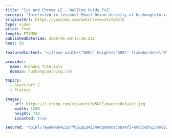 ```yaml
---
title: "Ice and Chrome LE - Walling Guide PvZ"
excerpt: "Interested in lessons? Email Devon directly at hushangtutorials@outlook.com ------------------------------------------------------------------------------------------------------- Want to support HuShang Tutorials directly? Patreon is a website where you can contribute a monthly donation that will help"
originalUrl: https://youtube.com/watch?v=wxutLYw5KlE
type: video
price: Free
length: PT4M5S
publishedDateTime: 2020-05-28T17:38:21Z
heat: 50

featuredContent: "<iframe width=\"800\" height=\"500\" frameborder=\"0\" src=\"https://www.youtube.com/embed/wxutLYw5KlE\" allow=\"accelerometer; autoplay; encrypted-media; gyroscope; picture-in-picture\" allowfullscreen></iframe>"

provider:
  name: HuShang Tutorials
  domain: hushangcoaching.com

topics:
  - StarCraft 2
  - Protoss

images:
  - url: https://i.ytimg.com/vi/wxutLYw5KlE/maxresdefault.jpg
    width: 1280
    height: 720
    isCached: true

secured: "rSiNl/7aweMHuO422qTfOpEpLB4i5M4dqR8NXzcoDxKfi+ePb55Qhx23nKcB/oDpcM8xcPbDz54pWbd0ZcEXEPcM/AtvYk6YM39ZRUufFO2tyLzxXqL/0yG7D7uunVvlIK+YvI8PeOLR1bOLjlHGJV2srmhRUmomIdMn70LvzxlIXYU6Basy0FNKYu7hVEboNqCLtQC5KAOc3iODLTUBa4PV4c0byNbF6De5dhaDi+YdLMlHjvUndYFzUFi8bSYqtGLkcB/PVNBUAtNxwKatQWCKYkbtnQWAfg+dcpCILT5JmoXENzvhE1vRQ707OFJP0txS2iNohlJs0KZgHy983gy5U9dUsazZEPPGKASavkv4JVS8nd8n7byPiEmfS3WfaOwG0NxTQ5KwsnnGNl+Yvggsr3/MEdjEWG3ck/Anx1M=;W3g+KcrIrbH3mdRl4wZ/PA=="
---
```


